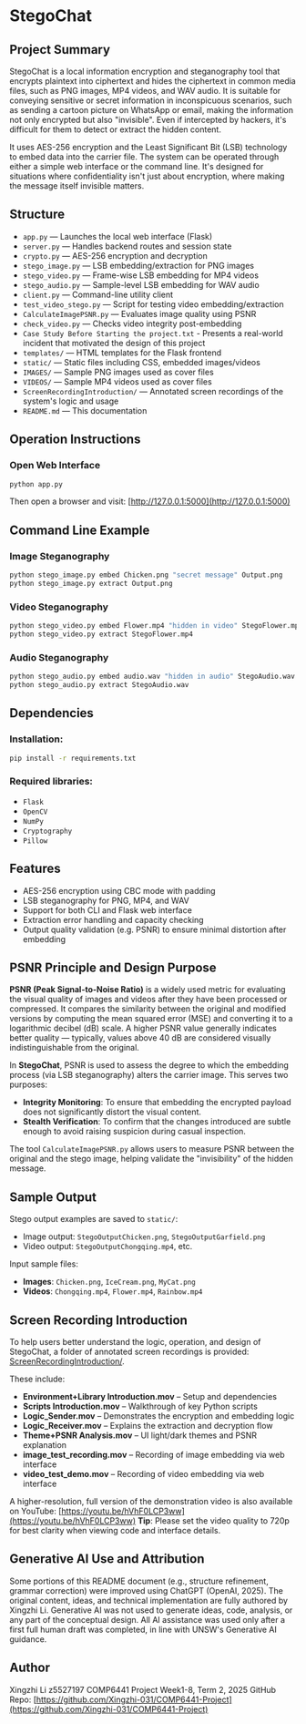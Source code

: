 # StegoChat

## Project Summary

StegoChat is a local information encryption and steganography tool that encrypts plaintext into ciphertext and hides the ciphertext in common media files, such as PNG images, MP4 videos, and WAV audio. It is suitable for conveying sensitive or secret information in inconspicuous scenarios, such as sending a cartoon picture on WhatsApp or email, making the information not only encrypted but also "invisible". Even if intercepted by hackers, it's difficult for them to detect or extract the hidden content.

It uses AES-256 encryption and the Least Significant Bit (LSB) technology to embed data into the carrier file. The system can be operated through either a simple web interface or the command line. It's designed for situations where confidentiality isn't just about encryption, where making the message itself invisible matters.

## Structure

- `app.py` — Launches the local web interface (Flask)
- `server.py` — Handles backend routes and session state
- `crypto.py` — AES-256 encryption and decryption
- `stego_image.py` — LSB embedding/extraction for PNG images
- `stego_video.py` — Frame-wise LSB embedding for MP4 videos
- `stego_audio.py` — Sample-level LSB embedding for WAV audio
- `client.py` — Command-line utility client
- `test_video_stego.py` — Script for testing video embedding/extraction
- `CalculateImagePSNR.py` — Evaluates image quality using PSNR
- `check_video.py` — Checks video integrity post-embedding
- `Case Study Before Starting the project.txt` - Presents a real-world incident that motivated the design of this project
- `templates/` — HTML templates for the Flask frontend
- `static/` — Static files including CSS, embedded images/videos
- `IMAGES/` — Sample PNG images used as cover files
- `VIDEOS/` — Sample MP4 videos used as cover files
- `ScreenRecordingIntroduction/` — Annotated screen recordings of the system's logic and usage
- `README.md` — This documentation

## Operation Instructions

### Open Web Interface

```bash
python app.py
```

Then open a browser and visit: [http://127.0.0.1:5000](http://127.0.0.1:5000)

## Command Line Example
### Image Steganography

```bash
python stego_image.py embed Chicken.png "secret message" Output.png
python stego_image.py extract Output.png
```

### Video Steganography

```bash
python stego_video.py embed Flower.mp4 "hidden in video" StegoFlower.mp4
python stego_video.py extract StegoFlower.mp4
```

### Audio Steganography

```bash
python stego_audio.py embed audio.wav "hidden in audio" StegoAudio.wav
python stego_audio.py extract StegoAudio.wav
```

## Dependencies
### Installation:

```bash
pip install -r requirements.txt
```

### Required libraries:

- `Flask`
- `OpenCV`
- `NumPy`
- `Cryptography`
- `Pillow`

## Features

- AES-256 encryption using CBC mode with padding
- LSB steganography for PNG, MP4, and WAV
- Support for both CLI and Flask web interface
- Extraction error handling and capacity checking
- Output quality validation (e.g. PSNR) to ensure minimal distortion after embedding

## PSNR Principle and Design Purpose

**PSNR (Peak Signal-to-Noise Ratio)** is a widely used metric for evaluating the visual quality of images and videos after they have been processed or compressed. It compares the similarity between the original and modified versions by computing the mean squared error (MSE) and converting it to a logarithmic decibel (dB) scale. A higher PSNR value generally indicates better quality — typically, values above 40 dB are considered visually indistinguishable from the original.

In **StegoChat**, PSNR is used to assess the degree to which the embedding process (via LSB steganography) alters the carrier image. This serves two purposes:

- **Integrity Monitoring**: To ensure that embedding the encrypted payload does not significantly distort the visual content.
- **Stealth Verification**: To confirm that the changes introduced are subtle enough to avoid raising suspicion during casual inspection.

The tool `CalculateImagePSNR.py` allows users to measure PSNR between the original and the stego image, helping validate the "invisibility" of the hidden message.


## Sample Output

Stego output examples are saved to `static/`:

- Image output: `StegoOutputChicken.png`, `StegoOutputGarfield.png`
- Video output: `StegoOutputChongqing.mp4`, etc.

Input sample files:

- **Images**: `Chicken.png`, `IceCream.png`, `MyCat.png`
- **Videos**: `Chongqing.mp4`, `Flower.mp4`, `Rainbow.mp4`

## Screen Recording Introduction

To help users better understand the logic, operation, and design of StegoChat, a folder of annotated screen recordings is provided: [ScreenRecordingIntroduction/](https://github.com/Xingzhi-031/COMP6441-Project/tree/main/ScreenRecordingIntroduction).

These include:
- **Environment+Library Introduction.mov** – Setup and dependencies
- **Scripts Introduction.mov** – Walkthrough of key Python scripts
- **Logic_Sender.mov** – Demonstrates the encryption and embedding logic
- **Logic_Receiver.mov** – Explains the extraction and decryption flow
- **Theme+PSNR Analysis.mov** – UI light/dark themes and PSNR explanation
- **image_test_recording.mov** – Recording of image embedding via web interface
- **video_test_demo.mov** – Recording of video embedding via web interface

A higher-resolution, full version of the demonstration video is also available on YouTube: [https://youtu.be/hVhF0LCP3ww](https://youtu.be/hVhF0LCP3ww)
**Tip**: Please set the video quality to 720p for best clarity when viewing code and interface details.

##  Generative AI Use and Attribution

Some portions of this README document (e.g., structure refinement, grammar correction) were improved using ChatGPT (OpenAI, 2025).
The original content, ideas, and technical implementation are fully authored by Xingzhi Li.
Generative AI was not used to generate ideas, code, analysis, or any part of the conceptual design.
All AI assistance was used only after a first full human draft was completed, in line with UNSW's Generative AI guidance.

## Author
Xingzhi Li
z5527197
COMP6441 Project
Week1-8, Term 2, 2025
GitHub Repo: [https://github.com/Xingzhi-031/COMP6441-Project](https://github.com/Xingzhi-031/COMP6441-Project)
